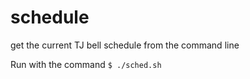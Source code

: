# schedule
get the current TJ bell schedule from the command line

Run with the command <code>$ ./sched.sh</code>
